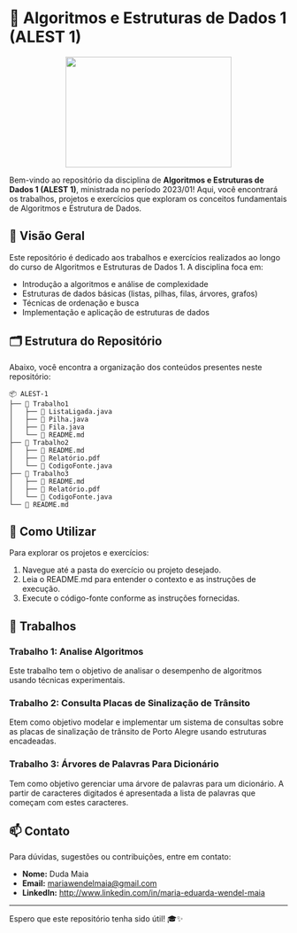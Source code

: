 # 🌳 Algoritmos e Estruturas de Dados 1 (ALEST 1)

<div align="center">
<img width="300" height="200" src="https://algol.dev/wp-content/uploads/2020/10/trees_11.gif">
</div>

Bem-vindo ao repositório da disciplina de **Algoritmos e Estruturas de Dados 1 (ALEST 1)**, ministrada no período 2023/01! Aqui, você encontrará os trabalhos, projetos e exercícios que exploram os conceitos fundamentais de Algoritmos e Estrutura de Dados.

## 🌟 Visão Geral

Este repositório é dedicado aos trabalhos e exercícios realizados ao longo do curso de Algoritmos e Estruturas de Dados 1. A disciplina foca em:

- Introdução a algoritmos e análise de complexidade
- Estruturas de dados básicas (listas, pilhas, filas, árvores, grafos)
- Técnicas de ordenação e busca
- Implementação e aplicação de estruturas de dados

## 🗂️ Estrutura do Repositório

Abaixo, você encontra a organização dos conteúdos presentes neste repositório:

```
📦 ALEST-1
├── 📁 Trabalho1
│   ├── 📄 ListaLigada.java
│   ├── 📄 Pilha.java
│   ├── 📄 Fila.java
│   └── 📄 README.md
├── 📁 Trabalho2
│   ├── 📄 README.md
│   ├── 📄 Relatório.pdf
│   └── 📄 CodigoFonte.java
├── 📁 Trabalho3
│   ├── 📄 README.md
│   ├── 📄 Relatório.pdf
│   └── 📄 CodigoFonte.java
└── 📄 README.md
```

## 🔧 Como Utilizar

Para explorar os projetos e exercícios:

1. Navegue até a pasta do exercício ou projeto desejado.
2. Leia o README.md para entender o contexto e as instruções de execução.
3. Execute o código-fonte conforme as instruções fornecidas.

## 🚀 Trabalhos

### Trabalho 1: Analise Algoritmos
Este trabalho tem o objetivo de analisar o desempenho de algoritmos usando técnicas experimentais.

### Trabalho 2: Consulta Placas de Sinalização de Trânsito
Etem como objetivo modelar e implementar um sistema de consultas sobre as placas de sinalização de trânsito de Porto Alegre usando estruturas encadeadas.

### Trabalho 3: Árvores de Palavras Para Dicionário
Tem como objetivo gerenciar uma árvore de palavras para um dicionário. A partir de caracteres digitados é apresentada a lista de palavras que começam com estes caracteres.

## 📫 Contato

Para dúvidas, sugestões ou contribuições, entre em contato:

- **Nome:** Duda Maia
- **Email:** mariawendelmaia@gmail.com
- **LinkedIn:** http://www.linkedin.com/in/maria-eduarda-wendel-maia

---

Espero que este repositório tenha sido útil! 🎓✨
